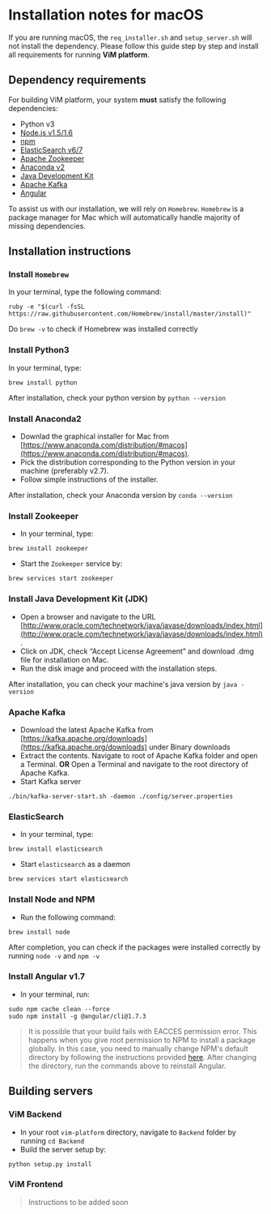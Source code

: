 # Installation notes for macOS
If you are running macOS, the ```req_installer.sh``` and ```setup_server.sh``` will not install the dependency. Please follow this guide step by step and install all requirements for running **ViM platform**.

## Dependency requirements
For building ViM platform, your system **must** satisfy the following dependencies:
-   Python v3
-   [Node.js v1.5/1.6](https://nodejs.org/en/download/)
-   [npm](https://www.npmjs.com/get-npm)
-   [ElasticSearch v6/7](https://www.elastic.co/products/elasticsearch)
- [Apache Zookeeper](https://zookeeper.apache.org/)
- [Anaconda v2](https://www.anaconda.com/distribution/)
- [Java Development Kit](http://www.oracle.com/technetwork/java/javase/downloads/index.html)
- [Apache Kafka]([https://kafka.apache.org/](https://kafka.apache.org/))
- [Angular](https://angular.io/)

To assist us with our installation, we will rely on ```Homebrew```. ```Homebrew``` is a package manager for Mac which will automatically handle majority of missing dependencies.

## Installation instructions

### Install ```Homebrew```
In your terminal, type the following command:
```
ruby -e "$(curl -fsSL https://raw.githubusercontent.com/Homebrew/install/master/install)"
```

Do ```brew -v``` to check if Homebrew was installed correctly

### Install Python3
In your terminal, type:
```
brew install python
```
After installation, check your python version by ```python --version```

### Install Anaconda2

- Downlad the graphical installer for Mac from [https://www.anaconda.com/distribution/#macos](https://www.anaconda.com/distribution/#macos). 
- Pick the distribution corresponding to the Python version in your machine (preferably v2.7). 
- Follow simple instructions of the installer.

After installation, check your Anaconda version by ```conda --version```

### Install Zookeeper

- In your terminal, type:
```
brew install zookeeper
```
- Start the ```Zookeeper``` service by:
```
brew services start zookeeper
```

### Install Java Development Kit (JDK)

- Open a browser and navigate to the URL [http://www.oracle.com/technetwork/java/javase/downloads/index.html](http://www.oracle.com/technetwork/java/javase/downloads/index.html).
- Click on JDK, check “Accept License Agreement” and download .dmg file for installation on Mac.
- Run the disk image and proceed with the installation steps.

After installation, you can check your machine's java version by ```java -version```

### Apache Kafka

- Download the latest Apache Kafka from [https://kafka.apache.org/downloads](https://kafka.apache.org/downloads) under Binary downloads
- Extract the contents. Navigate to root of Apache Kafka folder and open a Terminal. **OR** Open a Terminal and navigate to the root directory of Apache Kafka.
- Start Kafka server
```
./bin/kafka-server-start.sh -daemon ./config/server.properties
```

### ElasticSearch

- In your terminal, type:
```
brew install elasticsearch
```

- Start ```elasticsearch``` as a daemon
```
brew services start elasticsearch
```

### Install Node and NPM

- Run the following command:
```
brew install node
```
After completion, you can check if the packages were installed correctly by running ```node -v``` and ```npm -v```

### Install Angular v1.7

- In your terminal, run:
```
sudo npm cache clean --force
sudo npm install -g @angular/cli@1.7.3
```
> It is possible that your build fails with EACCES permission error. This happens when you give root permission to NPM to install a package globally. In this case, you need to manually change NPM's default directory by following the instructions provided [here](https://docs.npmjs.com/resolving-eacces-permissions-errors-when-installing-packages-globally).
> After changing the directory, run the commands above to reinstall Angular.

## Building servers

### ViM Backend 
- In your root ```vim-platform``` directory, navigate to ```Backend``` folder by running ```cd Backend``` 
- Build the server setup by:
```
python setup.py install
```

### ViM Frontend 
> Instructions to be added soon
